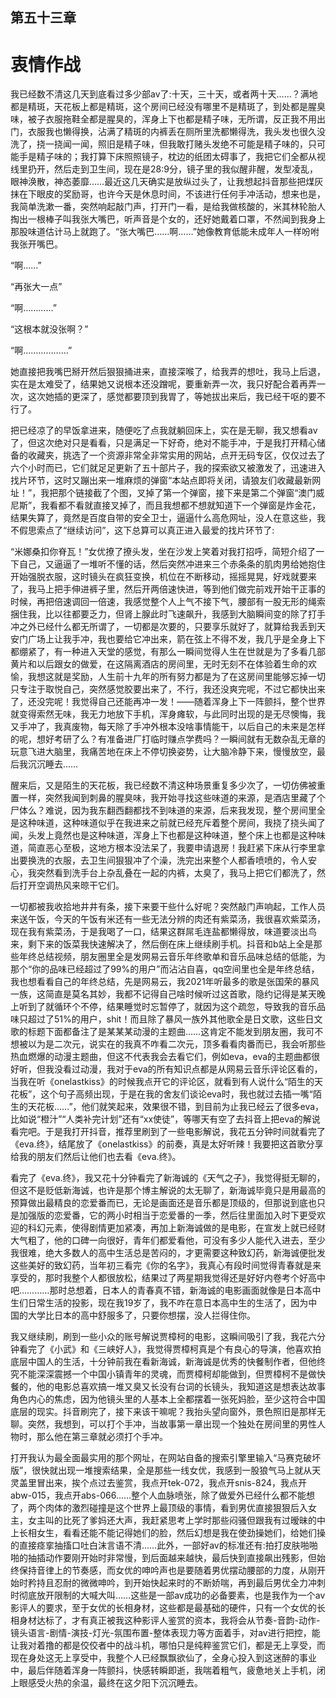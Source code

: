 ## ﻿第五十三章

# 衷情作战

我已经数不清这几天到底看过多少部av了:十天，三十天，或者两十天……？满地都是精斑，天花板上都是精斑，这个房间已经没有哪里不是精斑了，到处都是腥臭味，被子衣服拖鞋全都是腥臭的，浑身上下也都是精子味，无所谓，反正我不用出门，衣服我也懒得换，沾满了精斑的内裤丢在厕所里洗都懒得洗，我头发也很久没洗了，挠一挠闻一闻，照旧是精子味，但我敢打赌头发绝不可能是精子味的，只可能手是精子味的；﻿我打算下床照照镜子，枕边的纸团太碍事了，我把它们全都从视线里扔开，然后走到卫生间，现在是28:9分，镜子里的我似醒非醒，发型凌乱，眼神涣散，神态萎靡……最近这几天确实是放纵过头了，让我想起抖音那些把煤灰抹在下眼皮的奖励哥，也许今天是休息时间，不该进行任何手冲活动，想来也是，我简单洗漱一番，突然响起敲门声，打开门一看，是给我做核酸的，米其林轮胎人掏出一根棒子叫我张大嘴巴，听声音是个女的，还好她戴着口罩，不然闻到我身上那股味道估计马上就跑了。“张大嘴巴……啊……”她像教育低能未成年人一样吩咐我张开嘴巴。

﻿“啊……”

“再张大一点”

“啊…………”

“这根本就没张啊？”

“啊………………”

她直接把我嘴巴掰开然后狠狠捅进来，直接深喉了，给我弄的想吐，我马上后退，实在是太难受了，结果她又说根本还没蹭呢，要重新弄一次，我只好配合着再弄一次，这次她插的更深了，感觉都要顶到我胃了，等她拔出来后，我已经干呕的要不行了。

把已经凉了的早饭拿进来，随便吃了点我就躺回床上，实在是无聊，我又想看av了，但这次绝对只是看看，只是满足一下好奇，绝对不能手冲，于是我打﻿开精心储备的收藏夹，挑选了一个资源非常全非常实用的网站，点开无码专区，仅仅过去了六个小时而已，它们就足足更新了五十部片子，我的探索欲又被激发了，迅速进入找片环节，这时又蹦出来一堆麻烦的弹窗“本站点即将关闭，请狼友们收藏最新网址！”，我把那个链接截了个图，叉掉了第一个弹窗，接下来是第二个弹窗“澳门威尼斯”，我看都不看就直接叉掉了，而且我想都不想就知道下一个弹窗是炸金花，结果失算了，竟然是百度自带的安全卫士，逼逼什么高危网址，没人在意这些，我不假思索点了“继续访问”，这下总算可以真正进入最爱的找片环节了:

﻿“米娜桑扣你脊瓦！”女优撩了撩头发，坐在沙发上笑着对我打招呼，简短介绍了一下自己，又逼逼了一堆听不懂的话，然后突然冲进来三个赤条条的肌肉男给她抱住开始强脱衣服，这时镜头在疯狂变换，机位在不断移动，摇摇晃晃，好戏就要来了，我马上把手伸进裤子里，然后开两倍速快进，等到他们做完前戏开始干正事的时候，再把倍速调回一倍速，我感觉整个人上气不接下气，腰部有一股无形的绳索捆住我，比以往都要乏力，但肾上腺此时飞速飙升，我感到大脑瞬间变的除了打手冲之外已经什么都无所谓了，一切都是次要的，只要享乐就好了，就算给我丢到天安门广场上﻿让我手冲，我也要给它冲出来，箭在弦上不得不发，我几乎是全身上下都绷紧了，有一种进入天堂的感觉，有那么一瞬间觉得人生在世就是为了多看几部黄片和以后跟女的做爱，在这隔离酒店的房间里，无时无刻不在体验着生命的欢愉，我想这就是奖励，人生前十九年的所有努力都是为了在这房间里能够忘掉一切只专注于取悦自己，突然感觉胶要出来了，不行，我还没爽完呢，不过它都快出来了，还没完呢！我觉得自己还能再冲一发！——随着浑身上下一阵颤抖，整个世界就变得索然无味，我无力地放下手机，浑身瘫软，与此同时出现的是无尽懊悔，我又手冲了，我真废物，每﻿天除了手冲外根本没啥事情能干，以后自己的未来是怎样的呢，想好考研了么？有准备进厂打临时赚点学费吗？一瞬间就有无数杂乱无章的玩意飞进大脑里，我痛苦地在床上不停切换姿势，让大脑冷静下来，慢慢放空，最后我沉沉睡去……

醒来后，又是陌生的天花板，我已经数不清这种场景重复多少次了，一切仿佛被重置一样，突然我闻到刺鼻的腥臭味，我开始寻找这些味道的来源，是酒店里藏了个尸体么？难说，因为我东翻西翻都找不到味道的来源，后来我发现，整个房间里全是这种味道，这种味道似乎在我进来之前就已经充斥着整个房间，我挠了挠头闻了闻，头发上竟然也是这种味道，浑身上下也都是这种味道，整个床上也都是这种味道，简直恶心至极，这地方根本没法呆了，我要申请退房！﻿我赶紧下床从行李里拿出要换洗的衣服，去卫生间狠狠冲了个澡，洗完出来整个人都香喷喷的，令人安心，我突然看到洗手台上杂乱叠在一起的内裤，太臭了，我马上把它们都洗了，然后打开空调热风来晾干它们。

一切都被我收拾地井井有条，接下来要干些什么好呢？突然敲门声响起，工作人员来送午饭，今天的午饭有米还有一些无法分辨的肉还有紫菜汤，我很喜欢紫菜汤，现在我有紫菜汤，于是我喝了一口，结果这群屌毛连盐都懒得放，味道要淡出鸟来，剩下来的饭菜我快速解决了，然后倒在床上继续刷手机。抖音和b站上全是那些年终总结视频，朋友圈里全是发网易云音乐年终歌单和音乐品味总结的低能，为那个“你的品味已经超过了99%的用户”而沾沾自喜，qq空间里也全是年终总结，我也想看看﻿自己的年终总结，先是网易云，我2021年听最多的歌是张国荣的暴风一族，这简直是莫名其妙，我都不记得自己啥时候听过这首歌，隐约记得是某天晚上听到了就循环个不停，结果睡觉时忘暂停了，就因为这个疏忽，导致我的音乐品味只超过了51%的用户，shit！而且除了暴风一族外其他歌全是日文歌，这些日文歌的标题下面都备注了是某某某动漫的主题曲……这肯定不能发到朋友圈，我可不想被以为是二次元，说实在的我真不咋看二次元，顶多看看肉番而已，我会听那些热血燃爆的动漫主题曲，但这不代表我会去看它们，例如eva，eva的主题曲都很好听，但我没看过动漫，我对于eva的所有知识点都是从网易云音乐评论区看的，当我在听《onelast﻿kiss》的时候我点开它的评论区，就看到有人说什么“陌生的天花板”，这个句子高频出现，于是在我的舍友们谈论eva时，我也就过去插一嘴“陌生的天花板……”，他们就笑起来，效果很不错，到目前为止我已经云了很多eva，比如说“橙汁”“人类补完计划”还有“xx使徒”，等哪天有空了去抖音上把eva的解说看完吧。于是我打开抖音，推荐里刷到了一些电影解说，我花五分钟时间就看完了《eva.终》，结尾放了《onelastkiss》的前奏，真是太好听辣！我要把这首歌分享给我的朋友们然后让他们也去看《eva.终》。

看完了《eva.终》，我又花十分钟看完了新海诚的《天气之子》，我觉得挺无﻿聊的，但这不是贬低新海诚，也许是那个博主解说的太无聊了，新海诚毕竟只是用最高的预算做出最精良的恋爱番而已，无论是画面还是音乐都是顶级的，但那说到底也只是加强版的恋爱番，它的两小时相当于恋爱番的一季，然后往里面加入时下更受欢迎的科幻元素，使得剧情更加紧凑，再加上新海诚做的是电影，在宣发上就已经财大气粗了，他的口碑一向很好，青年们都爱看他，可没有多少人能代入进去，至少我很难，绝大多数人的高中生活总是苦闷的，才更需要这种致幻药，新海诚便批发这些美好的致幻药，当年初三看完《你的名字》，我真心有段时间觉得青春就是来享﻿受的，那时我整个人都很放松，结果过了两星期我觉得还是好好内卷考个好高中吧…………那时总想着，日本人的青春真不错，新海诚的电影画面就像是日本高中生们日常生活的投影，现在我19岁了，我不咋在意日本高中生的生活了，因为中国的大学比日本的高中舒服多了，只要你想摆，没人拦得住你。

我又继续刷，刷到一些小众的账号解说贾樟柯的电影，这瞬间吸引了我，我花六分钟看完了《小武》和《三峡好人》，我觉得贾樟柯真是个有良心的导演，他喜欢拍底层中国人的生活，十分钟前我在看新海诚，新海诚是优秀的快餐制作者，但他终究不能深深震撼一个中国小镇青年的灵魂，而贾樟柯却能做到，但﻿贾樟柯不是做快餐的，他的电影总喜欢搞一堆又臭又长没有台词的长镜头，我知道这是想表达故事角色内心的焦虑，因为他镜头里的人基本上全都摆着一张死妈脸，至少这符合中国底层的现实。抖音刷完了，接下来该干嘛呢？我抬头望向窗外，景色照旧是那样无聊。突然，我想到，可以打个手冲，当故事第一章出现一个独处在房间里的男性人物时，那么他在第三章就必须打个手冲。

打开我认为最全面最实用的那个网址，在网站自备的搜索引擎里输入“马赛克破坏版”，很快就出现一堆搜索结果，全是那些一线女优，我感到一股狼气马上就从天灵盖里冒出来，挨个点过去鉴赏，﻿我点开tek-072，我点开snis-824，我点开abw-015，我点开abs-066……整个人血脉喷张，除了做爱外已经什么都不能想了，两个肉体的激烈碰撞是这个世界上最顶级的事情，看到男优直接狠狠后入女主，女主叫的比死了爹妈还大声，我赶紧思考上学时那些闷骚但跟我有过暧昧的中上长相女生，看看还能不能记得她们的脸，然后幻想是我在使劲操她们，给她们操的直接痉挛抽搐口吐白沫言语不清……此外，一部好av的标准还有:拍打皮肤啪啪啪的抽插动作要刚开始时非常慢，到后面越来越快，最后快到直接飙出残影，但始终保持音律上的节奏感，而女优的呻吟声也是要随着男优﻿摆动腰部的力度，从刚开始时矜持且忍耐的微微呻吟，到开始快起来时的不断娇喘，再到最后男优全力冲刺时彻底放开限制的大喊大叫……这些是一部av成功的必备要素，也是我作为一个av影评人的要求，至于女优的长相身材，这些都是最基础的硬件，只有一个女优的长相身材达标了，才有真正被我这种影评人鉴赏的资本，我将会从节奏-音韵-动作-镜头语言-剧情-演技-灯光-氛围布置-整体表现力等方面着手，对av进行把控，能让我对着撸的都是佼佼者中的战斗机，哪怕只是纯粹鉴赏它们，都是无上享受，而现在身处这无上享受中，我整个人已经飘飘欲仙了，全身心投入到这迷醉的﻿事业中，最后伴随着浑身一阵颤抖，快感转瞬即逝，我喘着粗气，疲惫地关上手机，闭上眼感受火热的余温，最终在这夕阳下沉沉睡去。

